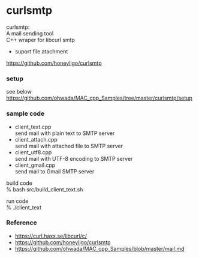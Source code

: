 curlsmtp
===============

curlsmtp: <br/>
A mail sending tool <br/>
C++ wraper for libcurl smtp <br/>
- suport file atachment <br/>

https://github.com/honeyligo/curlsmtp <br/>

### setup
see below <br/>
https://github.com/ohwada/MAC_cpp_Samples/tree/master/curlsmtp/setup <br/>

### sample code
- client_text.cpp <br/>
send mail with plain text to SMTP server  <br/>
- client_attach.cpp <br/>
send mail with attached file to SMTP server <br/>
- client_utf8.cpp <br/>
send mail with UTF-8 encoding to SMTP server <br/>
- client_gmail.cpp <br/>
send mail to Gmail SMTP server <br/>

 build code <br/>
% bash src/build_client_text.sh <br/>

run code <br/>
% ./client_text <br/>


### Reference <br/>
- https://curl.haxx.se/libcurl/c/
- https://github.com/honeyligo/curlsmtp <br/>
- https://github.com/ohwada/MAC_cpp_Samples/blob/master/mail.md



